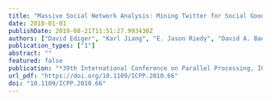 ```yaml
---
title: "Massive Social Network Analysis: Mining Twitter for Social Good"
date: 2010-01-01
publishDate: 2019-08-21T11:51:27.993430Z
authors: ["David Ediger", "Karl Jiang", "E. Jason Riedy", "David A. Bader", "Courtney Corley", "Robert M. Farber", "William N. Reynolds"]
publication_types: ["1"]
abstract: ""
featured: false
publication: "*39th International Conference on Parallel Processing, ICPP 2010, San Diego, California, USA, 13-16 September 2010*"
url_pdf: "https://doi.org/10.1109/ICPP.2010.66"
doi: "10.1109/ICPP.2010.66"
---
```


